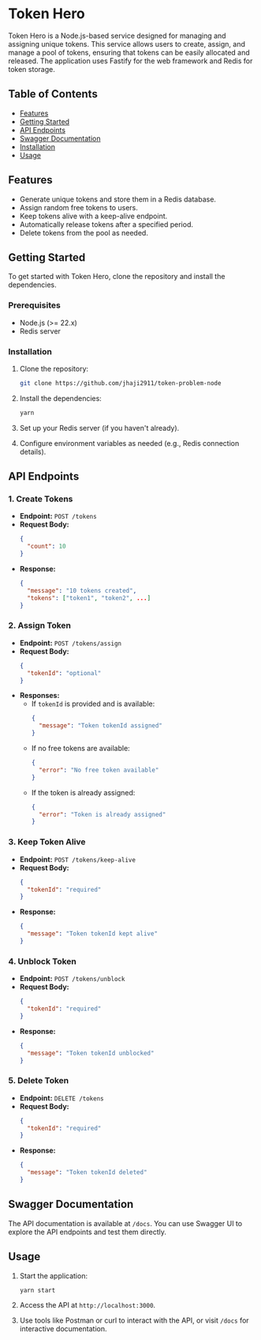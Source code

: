 # Token Hero

Token Hero is a Node.js-based service designed for managing and assigning unique tokens. This service allows users to create, assign, and manage a pool of tokens, ensuring that tokens can be easily allocated and released. The application uses Fastify for the web framework and Redis for token storage.

## Table of Contents

- [Features](#features)
- [Getting Started](#getting-started)
- [API Endpoints](#api-endpoints)
- [Swagger Documentation](#swagger-documentation)
- [Installation](#installation)
- [Usage](#usage)


## Features

- Generate unique tokens and store them in a Redis database.
- Assign random free tokens to users.
- Keep tokens alive with a keep-alive endpoint.
- Automatically release tokens after a specified period.
- Delete tokens from the pool as needed.

## Getting Started

To get started with Token Hero, clone the repository and install the dependencies.

### Prerequisites

- Node.js (>= 22.x)
- Redis server

### Installation

1. Clone the repository:

   ```bash
   git clone https://github.com/jhaji2911/token-problem-node
   ```

2. Install the dependencies:

   ```bash
   yarn
   ```

3. Set up your Redis server (if you haven't already).

4. Configure environment variables as needed (e.g., Redis connection details).

## API Endpoints

### 1. Create Tokens

- **Endpoint:** `POST /tokens`
- **Request Body:**
  ```json
  {
    "count": 10
  }
  ```
- **Response:**
  ```json
  {
    "message": "10 tokens created",
    "tokens": ["token1", "token2", ...]
  }
  ```

### 2. Assign Token

- **Endpoint:** `POST /tokens/assign`
- **Request Body:**
  ```json
  {
    "tokenId": "optional"
  }
  ```
- **Responses:**
  - If `tokenId` is provided and is available:
    ```json
    {
      "message": "Token tokenId assigned"
    }
    ```
  - If no free tokens are available:
    ```json
    {
      "error": "No free token available"
    }
    ```
  - If the token is already assigned:
    ```json
    {
      "error": "Token is already assigned"
    }
    ```

### 3. Keep Token Alive

- **Endpoint:** `POST /tokens/keep-alive`
- **Request Body:**
  ```json
  {
    "tokenId": "required"
  }
  ```
- **Response:**
  ```json
  {
    "message": "Token tokenId kept alive"
  }
  ```

### 4. Unblock Token

- **Endpoint:** `POST /tokens/unblock`
- **Request Body:**
  ```json
  {
    "tokenId": "required"
  }
  ```
- **Response:**
  ```json
  {
    "message": "Token tokenId unblocked"
  }
  ```

### 5. Delete Token

- **Endpoint:** `DELETE /tokens`
- **Request Body:**
  ```json
  {
    "tokenId": "required"
  }
  ```
- **Response:**
  ```json
  {
    "message": "Token tokenId deleted"
  }
  ```

## Swagger Documentation

The API documentation is available at `/docs`. You can use Swagger UI to explore the API endpoints and test them directly.

## Usage

1. Start the application:

   ```bash
   yarn start
   ```

2. Access the API at `http://localhost:3000`.

3. Use tools like Postman or curl to interact with the API, or visit `/docs` for interactive documentation.
